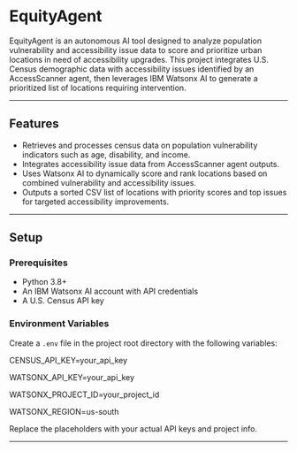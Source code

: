 # EquityAgent

EquityAgent is an autonomous AI tool designed to analyze population vulnerability and accessibility issue data to score and prioritize urban locations in need of accessibility upgrades. This project integrates U.S. Census demographic data with accessibility issues identified by an AccessScanner agent, then leverages IBM Watsonx AI to generate a prioritized list of locations requiring intervention.

---

## Features

- Retrieves and processes census data on population vulnerability indicators such as age, disability, and income.
- Integrates accessibility issue data from AccessScanner agent outputs.
- Uses Watsonx AI to dynamically score and rank locations based on combined vulnerability and accessibility issues.
- Outputs a sorted CSV list of locations with priority scores and top issues for targeted accessibility improvements.

---

## Setup

### Prerequisites

- Python 3.8+
- An IBM Watsonx AI account with API credentials
- A U.S. Census API key

### Environment Variables

Create a `.env` file in the project root directory with the following variables:

CENSUS_API_KEY=your_api_key

WATSONX_API_KEY=your_api_key

WATSONX_PROJECT_ID=your_project_id

WATSONX_REGION=us-south

Replace the placeholders with your actual API keys and project info.

---
